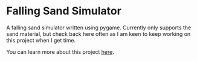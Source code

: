 # Falling Sand Simulator
A falling sand simulator written using pygame. Currently only supports the sand material, but check back here often as I am keen to keep working on this project when I get time.

You can learn more about this project [here](https://morganevans.netlify.app/projects/fallingsand).
